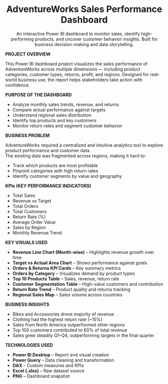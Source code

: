 <h1 align="center"><b>AdventureWorks Sales Performance Dashboard</b></h1>

<p align="center">
An interactive Power BI dashboard to monitor sales, identify high-performing products, and uncover customer behavior insights. Built for business decision-making and data storytelling.
</p>

**PROJECT OVERVIEW**

This Power BI dashboard project visualizes the sales performance of AdventureWorks across multiple dimensions — including product categories, customer types, returns, profit, and regions. Designed for real-world business use, the report helps stakeholders take action with confidence.

**PURPOSE OF THE DASHBOARD**

- Analyze monthly sales trends, revenue, and returns  
- Compare actual performance against targets  
- Understand regional sales distribution  
- Identify top products and key customers  
- Monitor return rates and segment customer behavior  


**BUSINESS PROBLEM**

AdventureWorks required a centralized and intuitive analytics tool to explore product performance and customer data.  
The existing data was fragmented across regions, making it hard to:
- Track which products are most profitable
- Pinpoint categories with high return rates
- Identify customer segments by value and geography


**KPIs (KEY PERFORMANCE INDICATORS)**

- Total Sales  
- Revenue vs Target  
- Total Orders  
- Total Customers  
- Return Rate (%)  
- Average Order Value  
- Sales by Region  
- Monthly Revenue Trend


**KEY VISUALS USED**

- **Revenue Line Chart (Month-wise)** – Highlights revenue growth over time  
- **Target vs Actual Area Chart** – Shows performance against goals  
- **Orders & Returns KPI Cards** – Key summary metrics  
- **Orders by Category** – Visualizes demand by product types  
- **Top 10 Products Table** – Sales, revenue, return rate  
- **Customer Segmentation Table** – High-value customers and contribution  
- **Return Rate Trend** – Product quality and returns tracking  
- **Regional Sales Map** – Sales volume across countries  


**BUSINESS INSIGHTS**

- Bikes and Accessories drove majority of revenue  
- Clothing had the highest return rate (~15%)  
- Sales from North America outperformed other regions  
- Top 100 customers contributed to 60% of total revenue  
- Sales grew steadily Q1–Q4, outperforming targets in the final quarter


**TECHNOLOGIES USED**

- **Power BI Desktop** – Report and visual creation  
- **Power Query** – Data cleaning and transformation  
- **DAX** – Custom measures and KPIs  
- **Excel (.xlsx)** – Raw dataset source  
- **PNG** – Dashboard snapshot  



